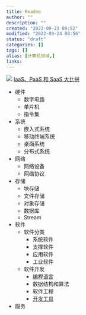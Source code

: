 ```yaml
---
title: Readme
author: ""
description: ""
created: "2022-09-23 09:52"
modified: "2022-09-24 08:56"
status: "draft"
categories: []
tags: []
alias: [计算机领域,]
links: 
---
```


![](https://www.redhat.com/cms/managed-files/iaas-paas-saas-diagram5.1-1638x1046.png)
[IaaS、PaaS 和 SaaS 大比拼](https://www.redhat.com/zh/topics/cloud-computing/iaas-vs-paas-vs-saas)

- 硬件
    - 数字电路
    - 单片机
    - 指令集
- 系统
    - 嵌入式系统
    - 移动终端系统
    - 桌面系统
    - 分布式系统
- 网络
    - 网络设备
    - 网络协议
- 存储
    - 块存储
    - 文件存储
    - 对象存储
    - 数据库
    - Stream
- 软件
    - 软件分类
        - 系统软件
        - 支撑软件
        - 应用软件
        - 工业软件
    - 软件开发
        - [编程语言](编程语言.md)
        - 数据结构和算法
        - 软件工程
        - [开发工具](devtools.md)
- 服务